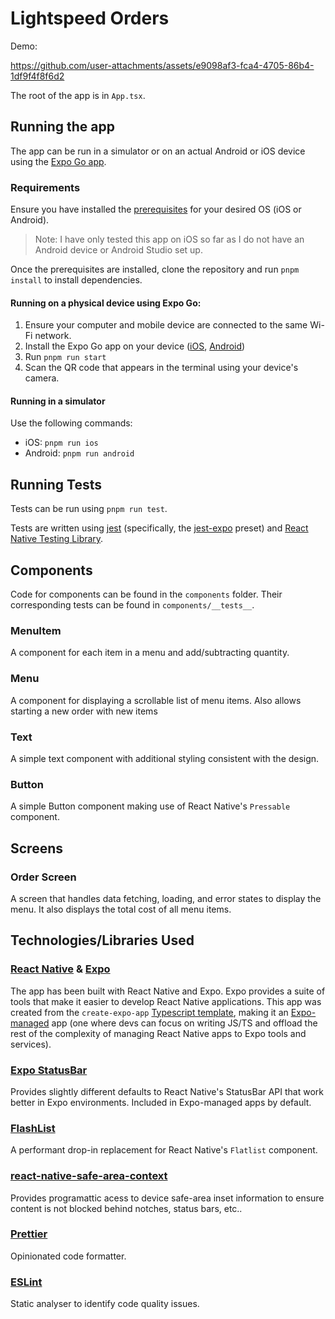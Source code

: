 # Lightspeed Orders

Demo:

https://github.com/user-attachments/assets/e9098af3-fca4-4705-86b4-1df9f4f8f6d2

The root of the app is in `App.tsx`.

## Running the app

The app can be run in a simulator or on an actual Android or iOS device using the [Expo Go app](https://expo.dev/go).

### Requirements

Ensure you have installed the [prerequisites](https://docs.expo.dev/guides/local-app-development/#prerequisites) for your desired OS (iOS or Android).

> Note: I have only tested this app on iOS so far as I do not have an Android device or Android Studio set up.

Once the prerequisites are installed, clone the repository and run `pnpm install` to install dependencies.

#### Running on a physical device using Expo Go:

1. Ensure your computer and mobile device are connected to the same Wi-Fi network.
2. Install the Expo Go app on your device ([iOS](https://apps.apple.com/us/app/expo-go/id982107779), [Android](https://play.google.com/store/apps/details?id=host.exp.exponent&pli=1))
3. Run `pnpm run start`
4. Scan the QR code that appears in the terminal using your device's camera.

#### Running in a simulator

Use the following commands:

- iOS: `pnpm run ios`
- Android: `pnpm run android`

## Running Tests

Tests can be run using `pnpm run test`.

Tests are written using [jest](https://jestjs.io/) (specifically, the [jest-expo](https://www.npmjs.com/package/jest-expo) preset) and [React Native Testing Library](https://callstack.github.io/react-native-testing-library/).

## Components

Code for components can be found in the `components` folder. Their corresponding tests can be found in `components/__tests__`.

### MenuItem

A component for each item in a menu and add/subtracting quantity.

### Menu

A component for displaying a scrollable list of menu items. Also allows starting a new order with new items

### Text

A simple text component with additional styling consistent with the design.

### Button

A simple Button component making use of React Native's `Pressable` component.

## Screens

### Order Screen
A screen that handles data fetching, loading, and error states to display the menu. It also displays the total cost of all menu items.

## Technologies/Libraries Used

### [React Native](https://reactnative.dev/) & [Expo](https://docs.expo.dev/faq/)

The app has been built with React Native and Expo. Expo provides a suite of tools that make it easier to develop React Native applications. This app was created from the `create-expo-app` [Typescript template](https://docs.expo.dev/guides/typescript/#get-started), making it an [Expo-managed](https://docs.expo.dev/archive/managed-vs-bare/) app (one where devs can focus on writing JS/TS and offload the rest of the complexity of managing React Native apps to Expo tools and services).

### [Expo StatusBar](https://docs.expo.dev/versions/latest/sdk/status-bar/)

Provides slightly different defaults to React Native's StatusBar API that work better in Expo environments. Included in Expo-managed apps by default.

### [FlashList](https://docs.expo.dev/versions/latest/sdk/flash-list/)

A performant drop-in replacement for React Native's `Flatlist` component.

### [react-native-safe-area-context](https://github.com/th3rdwave/react-native-safe-area-context)

Provides programattic acess to device safe-area inset information to ensure content is not blocked behind notches, status bars, etc..

### [Prettier](https://prettier.io/)

Opinionated code formatter.

### [ESLint](https://eslint.org/)

Static analyser to identify code quality issues.
